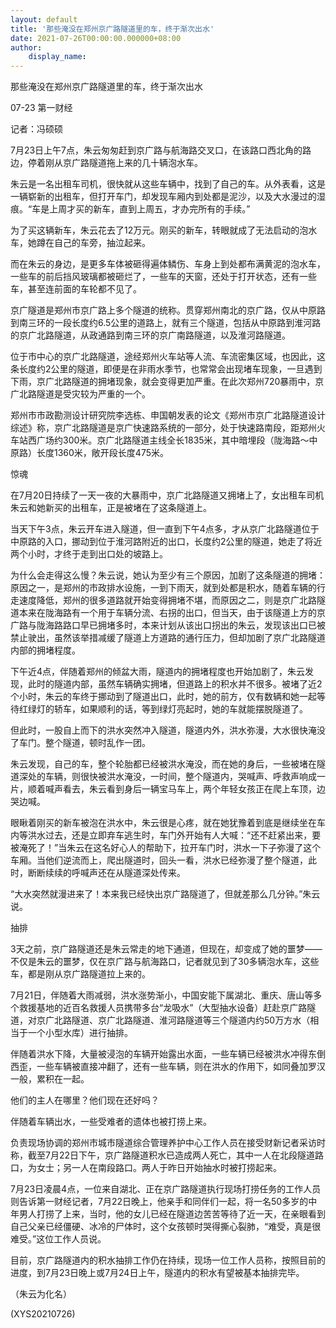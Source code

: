 ```yaml
---
layout: default
title: '那些淹没在郑州京广路隧道里的车，终于渐次出水'
date: 2021-07-26T00:00:00.000000+08:00
author:
    display_name: 
---
```


那些淹没在郑州京广路隧道里的车，终于渐次出水

07-23 第一财经

记者：冯硕硕

7月23日上午7点，朱云匆匆赶到京广路与航海路交叉口，在该路口西北角的路边，停着刚从京广路隧道拖上来的几十辆泡水车。

朱云是一名出租车司机，很快就从这些车辆中，找到了自己的车。从外表看，这是一辆崭新的出租车，但打开车门，却发现车厢内到处都是泥沙，以及大水漫过的湿痕。“车是上周才买的新车，直到上周五，才办完所有的手续。”

为了买这辆新车，朱云花去了12万元。刚买的新车，转眼就成了无法启动的泡水车，她蹲在自己的车旁，抽泣起来。

而在朱云的身边，是更多车体被砸得遍体鳞伤、车身上到处都布满黄泥的泡水车，一些车的前后挡风玻璃都被砸烂了，一些车的天窗，还处于打开状态，还有一些车，甚至连前面的车轮都不见了。

京广隧道是郑州市京广路上多个隧道的统称。贯穿郑州南北的京广路，仅从中原路到南三环的一段长度约6.5公里的道路上，就有三个隧道，包括从中原路到淮河路的京广北路隧道，从政通路到南三环的京广南路隧道，以及淮河路隧道。

位于市中心的京广北路隧道，途经郑州火车站等人流、车流密集区域，也因此，这条长度约2公里的隧道，即便是在非雨水季节，也常常会出现堵车现象，一旦遇到下雨，京广北路隧道的拥堵现象，就会变得更加严重。在此次郑州720暴雨中，京广北路隧道是受灾较为严重的一个。

郑州市市政勘测设计研究院李选栋、申国朝发表的论文《郑州市京广北路隧道设计综述》称，京广北路隧道是京广快速路系统的一部分，处于快速路南段，距郑州火车站西广场约300米。京广北路隧道主线全长1835米，其中暗埋段（陇海路～中原路）长度1360米，敞开段长度475米。

惊魂

在7月20日持续了一天一夜的大暴雨中，京广北路隧道又拥堵上了，女出租车司机朱云和她新买的出租车，正是被堵在了这条隧道上。

当天下午3点，朱云开车进入隧道，但一直到下午4点多，才从京广北路隧道位于中原路的入口，挪动到位于淮河路附近的出口，长度约2公里的隧道，她走了将近两个小时，才终于走到出口处的坡路上。

为什么会走得这么慢？朱云说，她认为至少有三个原因，加剧了这条隧道的拥堵：原因之一，是郑州的市政排水设施，一到下雨天，就到处都是积水，随着车辆的行走速度降低，郑州的很多道路就开始变得拥堵不堪，而原因之二，则是京广北路隧道本来在陇海路有一个用于车辆分流、右拐的出口，但当天，由于该隧道上方的京广路与陇海路路口早已拥堵多时，本来计划从该出口拐出的朱云，发现该出口已被禁止驶出，虽然该举措减缓了隧道上方道路的通行压力，但却加剧了京广北路隧道内部的拥堵程度。

下午近4点，伴随着郑州的倾盆大雨，隧道内的拥堵程度也开始加剧了，朱云发现，此时的隧道内部，虽然车辆确实拥堵，但道路上的积水并不很多。被堵了近2个小时，朱云的车终于挪动到了隧道出口，此时，她的前方，仅有数辆和她一起等待红绿灯的轿车，如果顺利的话，等到绿灯亮起时，她的车就能摆脱隧道了。

但此时，一股自上而下的洪水突然冲入隧道，隧道内外，洪水弥漫，大水很快淹没了车门。整个隧道，顿时乱作一团。

朱云发现，自己的车，整个轮胎都已经被洪水淹没，而在她的身后，一些被堵在隧道深处的车辆，则很快被洪水淹没，一时间，整个隧道内，哭喊声、呼救声响成一片，顺着喊声看去，朱云看到身后一辆宝马车上，两个年轻女孩正在爬上车顶，边哭边喊。

眼瞅着刚买的新车被泡在洪水中，朱云很是心疼，就在她犹豫着到底是继续坐在车内等洪水过去，还是立即弃车逃生时，车门外开始有人大喊：“还不赶紧出来，要被淹死了！”当朱云在这名好心人的帮助下，拉开车门时，洪水一下子弥漫了这个车厢。当他们逆流而上，爬出隧道时，回头一看，洪水已经弥漫了整个隧道，此时，断断续续的呼喊声还在从隧道深处传来。

“大水突然就漫进来了！本来我已经快出京广路隧道了，但就差那么几分钟。”朱云说。

抽排

3天之前，京广路隧道还是朱云常走的地下通道，但现在，却变成了她的噩梦——不仅是朱云的噩梦，仅在京广路与航海路口，记者就见到了30多辆泡水车，这些车，都是刚从京广路隧道拉上来的。

7月21日，伴随着大雨减弱，洪水涨势渐小，中国安能下属湖北、重庆、唐山等多个救援基地的近百名救援人员携带多台“龙吸水”（大型抽水设备）赶赴京广路隧道，对京广北路隧道、京广北路隧道、淮河路隧道等三个隧道内约50万方水（相当于一个小型水库）进行抽排。

伴随着洪水下降，大量被浸泡的车辆开始露出水面，一些车辆已经被洪水冲得东倒西歪，一些车辆被直接冲翻了，还有一些车辆，则在洪水的作用下，如同叠加罗汉一般，累积在一起。

他们的主人在哪里？他们现在还好吗？

伴随着车辆出水，一些受难者的遗体也被打捞上来。

负责现场协调的郑州市城市隧道综合管理养护中心工作人员在接受财新记者采访时称，截至7月22日下午，京广路隧道积水已造成两人死亡，其中一人在北段隧道路口，为女士；另一人在南段路口。两人于昨日开始抽水时被打捞起来。

7月23日凌晨4点，一位来自湖北、正在京广路隧道执行现场打捞任务的工作人员则告诉第一财经记者，7月22日晚上，他亲手和同伴们一起，将一名50多岁的中年男人打捞了上来，当时，他的女儿已经在隧道边苦苦等待了近一天，在亲眼看到自己父亲已经僵硬、冰冷的尸体时，这个女孩顿时哭得撕心裂肺，“难受，真是很难受。”这位工作人员说。

目前，京广路隧道内的积水抽排工作仍在持续，现场一位工作人员称，按照目前的进度，到7月23日晚上或7月24日上午，隧道内的积水有望被基本抽排完毕。

（朱云为化名）

(XYS20210726)

